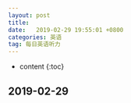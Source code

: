 ```yaml
---
layout: post
title:  
date:   2019-02-29 19:55:01 +0800
categories: 英语
tag: 每日英语听力
---
```

* content
{:toc}


## 2019-02-29